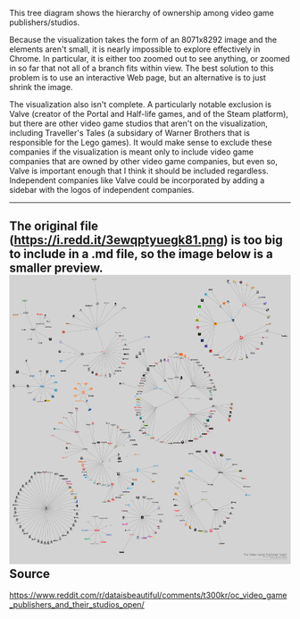 This tree diagram shows the hierarchy of ownership among video game publishers/studios.

Because the visualization takes the form of an 8071x8292 image and the elements aren't small, it is nearly impossible to explore effectively in Chrome. In particular, it is either too zoomed out to see anything, or zoomed in so far that not all of a branch fits within view. The best solution to this problem is to use an interactive Web page, but an alternative is to just shrink the image.

The visualization also isn't complete. A particularly notable exclusion is Valve (creator of the Portal and Half-life games, and of the Steam platform), but there are other video game studios that aren't on the visualization, including Traveller's Tales (a subsidary of Warner Brothers that is responsible for the Lego games).
It would make sense to exclude these companies if the visualization is meant only to include video game companies that are owned by other video game companies, but even so, Valve is important enough that I think it should be included regardless.
Independent companies like Valve could be incorporated by adding a sidebar with the logos of independent companies.

---

The original file (https://i.redd.it/3ewqptyuegk81.png) is too big to include in a .md file, so the image below is a smaller preview.
![Vis](/images/video_game_publishers_vis_smol.webp)
Source
---
https://www.reddit.com/r/dataisbeautiful/comments/t300kr/oc_video_game_publishers_and_their_studios_open/
